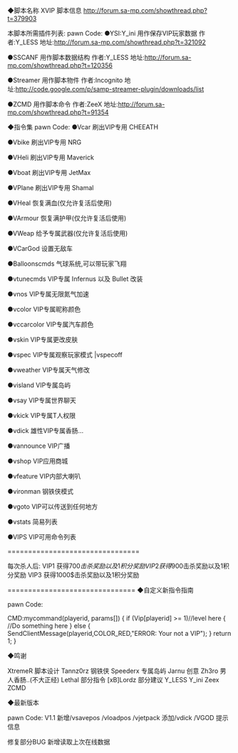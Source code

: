 ◆脚本名称	XVIP
  脚本信息	http://forum.sa-mp.com/showthread.php?t=379903

本脚本所需插件列表:
pawn Code:
●YSI:Y_ini		用作保存VIP玩家数据	作者:Y_LESS		地址:http://forum.sa-mp.com/showthread.php?t=321092

●SSCANF		用作脚本数据结构		作者:Y_LESS		地址:http://forum.sa-mp.com/showthread.php?t=120356

●Streamer		用作脚本物件			作者:Incognito 	地址:http://code.google.com/p/samp-streamer-plugin/downloads/list

●ZCMD			用作脚本命令			作者:ZeeX		地址:http://forum.sa-mp.com/showthread.php?t=91354


◆指令集
pawn Code:
●Vcar 			刷出VIP专用 CHEEATH

●Vbike			刷出VIP专用 NRG

●VHeli			刷出VIP专用 Maverick

●Vboat			刷出VIP专用  JetMax

●VPlane		刷出VIP专用  Shamal 

●VHeal			恢复满血(仅允许复活后使用)

●VArmour		恢复满护甲(仅允许复活后使用)

●VWeap 		给予专属武器(仅允许复活后使用)

●VCarGod		设置无敌车

●Balloonscmds	气球系统,可以带玩家飞翔
 
●vtunecmds		VIP专属 Infernus 以及 Bullet 改装

●vnos			VIP专属无限氮气加速

●vcolor		VIP专属昵称颜色

●vccarcolor	VIP专属汽车颜色
 
●vskin			VIP专属更改皮肤

●vspec 		VIP专属观察玩家模式
|vspecoff

●vweather		VIP专属天气修改

●visland		VIP专属岛屿
 
●vsay			VIP专属世界聊天
 
●vkick			VIP专属T人权限

●vdick			雄性VIP专属香肠...

●vannounce		VIP广播

●vshop			VIP应用商城
 
●vfeature		VIP内部大喇叭
 
●vironman		钢铁侠模式
 
●vgoto			VIP可以传送到任何地方

●vstats		简易列表

●VIPS 		VIP可用命令列表
 
 
================================

每次杀人后:
VIP1 获得700$击杀奖励以及1积分奖励
VIP2 获得900$击杀奖励以及1积分奖励
VIP3 获得1000$击杀奖励以及1积分奖励

===============================
◆自定义新指令指南

pawn Code:

CMD:mycommand(playerid, params[])
{
	if (Vip[playerid] >= 1)//level here
	{
		//Do something here
	} 
	else 
	{
		SendClientMessage(playerid,COLOR_RED,"ERROR: Your not a VIP");
	}
	return 1;
}

◆鸣谢


XtremeR		脚本设计
Tannz0rz 	钢铁侠
Speederx 	专属岛屿
Jarnu 		创意
Zh3ro 		男人香肠..(不大正经)
Lethal 		部分指令
[xB]Lordz	部分建议
Y_LESS 		Y_ini
Zeex 	 	ZCMD

◆最新版本

pawn Code:
V1.1
新增/vsavepos /vloadpos /vjetpack
添加/vdick /VGOD 提示信息

修复部分BUG
新增读取上次在线数据
